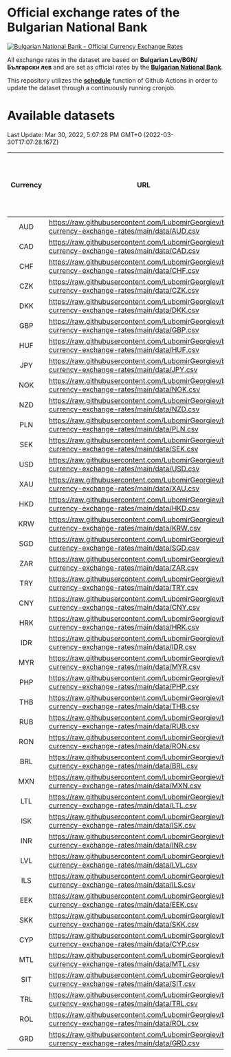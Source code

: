 # Official exchange rates of the Bulgarian National Bank

[![Bulgarian National Bank - Official Currency Exchange Rates](https://github.com/LubomirGeorgiev/bnb-currency-exchange-rates/actions/workflows/update-rates.yml/badge.svg?branch=main)](https://github.com/LubomirGeorgiev/bnb-currency-exchange-rates/actions/workflows/update-rates.yml)

All exchange rates in the dataset are based on **Bulgarian Lev/BGN/Български лев** and are set as official rates by the [**Bulgarian National Bank**](https://www.bnb.bg/Statistics/StExternalSector/StExchangeRates/StERForeignCurrencies/index.htm?toLang=_EN).

This repository utilizes the [**schedule**](https://docs.github.com/en/actions/reference/events-that-trigger-workflows) function of Github Actions in order to update the dataset through a continuously running cronjob.

# Available datasets

<!-- START LINKS (DO NOT EVER FU*ING DELETE THIS COMMENT FOR THE LOVE OF YOUR LIFE!!! IF YOU ARE CURIOS HOW IT WORKS, YOU CAN HAVE A LOOK AT ./src/updateReadme.ts) -->

Last Update: Mar 30, 2022, 5:07:28 PM GMT+0 (2022-03-30T17:07:28.167Z)

| Currency | URL                                                                                             | Number of records | Number of missing days that were filled in |
| :------: | ----------------------------------------------------------------------------------------------- | :---------------: | :----------------------------------------: |
|   AUD    | https://raw.githubusercontent.com/LubomirGeorgiev/bnb-currency-exchange-rates/main/data/AUD.csv |       8089        |                    2497                    |
|   CAD    | https://raw.githubusercontent.com/LubomirGeorgiev/bnb-currency-exchange-rates/main/data/CAD.csv |       8089        |                    2497                    |
|   CHF    | https://raw.githubusercontent.com/LubomirGeorgiev/bnb-currency-exchange-rates/main/data/CHF.csv |       8089        |                    2497                    |
|   CZK    | https://raw.githubusercontent.com/LubomirGeorgiev/bnb-currency-exchange-rates/main/data/CZK.csv |       8089        |                    2497                    |
|   DKK    | https://raw.githubusercontent.com/LubomirGeorgiev/bnb-currency-exchange-rates/main/data/DKK.csv |       8089        |                    2497                    |
|   GBP    | https://raw.githubusercontent.com/LubomirGeorgiev/bnb-currency-exchange-rates/main/data/GBP.csv |       8089        |                    2497                    |
|   HUF    | https://raw.githubusercontent.com/LubomirGeorgiev/bnb-currency-exchange-rates/main/data/HUF.csv |       8089        |                    2497                    |
|   JPY    | https://raw.githubusercontent.com/LubomirGeorgiev/bnb-currency-exchange-rates/main/data/JPY.csv |       8089        |                    2497                    |
|   NOK    | https://raw.githubusercontent.com/LubomirGeorgiev/bnb-currency-exchange-rates/main/data/NOK.csv |       8089        |                    2497                    |
|   NZD    | https://raw.githubusercontent.com/LubomirGeorgiev/bnb-currency-exchange-rates/main/data/NZD.csv |       8089        |                    2497                    |
|   PLN    | https://raw.githubusercontent.com/LubomirGeorgiev/bnb-currency-exchange-rates/main/data/PLN.csv |       8089        |                    2497                    |
|   SEK    | https://raw.githubusercontent.com/LubomirGeorgiev/bnb-currency-exchange-rates/main/data/SEK.csv |       8089        |                    2497                    |
|   USD    | https://raw.githubusercontent.com/LubomirGeorgiev/bnb-currency-exchange-rates/main/data/USD.csv |       8089        |                    2497                    |
|   XAU    | https://raw.githubusercontent.com/LubomirGeorgiev/bnb-currency-exchange-rates/main/data/XAU.csv |       8089        |                    2499                    |
|   HKD    | https://raw.githubusercontent.com/LubomirGeorgiev/bnb-currency-exchange-rates/main/data/HKD.csv |       7789        |                    2408                    |
|   KRW    | https://raw.githubusercontent.com/LubomirGeorgiev/bnb-currency-exchange-rates/main/data/KRW.csv |       7789        |                    2408                    |
|   SGD    | https://raw.githubusercontent.com/LubomirGeorgiev/bnb-currency-exchange-rates/main/data/SGD.csv |       7789        |                    2408                    |
|   ZAR    | https://raw.githubusercontent.com/LubomirGeorgiev/bnb-currency-exchange-rates/main/data/ZAR.csv |       7789        |                    2408                    |
|   TRY    | https://raw.githubusercontent.com/LubomirGeorgiev/bnb-currency-exchange-rates/main/data/TRY.csv |       6269        |                    1936                    |
|   CNY    | https://raw.githubusercontent.com/LubomirGeorgiev/bnb-currency-exchange-rates/main/data/CNY.csv |       6151        |                    1902                    |
|   HRK    | https://raw.githubusercontent.com/LubomirGeorgiev/bnb-currency-exchange-rates/main/data/HRK.csv |       6151        |                    1902                    |
|   IDR    | https://raw.githubusercontent.com/LubomirGeorgiev/bnb-currency-exchange-rates/main/data/IDR.csv |       6151        |                    1902                    |
|   MYR    | https://raw.githubusercontent.com/LubomirGeorgiev/bnb-currency-exchange-rates/main/data/MYR.csv |       6151        |                    1902                    |
|   PHP    | https://raw.githubusercontent.com/LubomirGeorgiev/bnb-currency-exchange-rates/main/data/PHP.csv |       6151        |                    1902                    |
|   THB    | https://raw.githubusercontent.com/LubomirGeorgiev/bnb-currency-exchange-rates/main/data/THB.csv |       6151        |                    1902                    |
|   RUB    | https://raw.githubusercontent.com/LubomirGeorgiev/bnb-currency-exchange-rates/main/data/RUB.csv |       6122        |                    1893                    |
|   RON    | https://raw.githubusercontent.com/LubomirGeorgiev/bnb-currency-exchange-rates/main/data/RON.csv |       6092        |                    1884                    |
|   BRL    | https://raw.githubusercontent.com/LubomirGeorgiev/bnb-currency-exchange-rates/main/data/BRL.csv |       5181        |                    1605                    |
|   MXN    | https://raw.githubusercontent.com/LubomirGeorgiev/bnb-currency-exchange-rates/main/data/MXN.csv |       5181        |                    1605                    |
|   LTL    | https://raw.githubusercontent.com/LubomirGeorgiev/bnb-currency-exchange-rates/main/data/LTL.csv |       5155        |                    1584                    |
|   ISK    | https://raw.githubusercontent.com/LubomirGeorgiev/bnb-currency-exchange-rates/main/data/ISK.csv |       5092        |                    1578                    |
|   INR    | https://raw.githubusercontent.com/LubomirGeorgiev/bnb-currency-exchange-rates/main/data/INR.csv |       4812        |                    1489                    |
|   LVL    | https://raw.githubusercontent.com/LubomirGeorgiev/bnb-currency-exchange-rates/main/data/LVL.csv |       4791        |                    1471                    |
|   ILS    | https://raw.githubusercontent.com/LubomirGeorgiev/bnb-currency-exchange-rates/main/data/ILS.csv |       4086        |                    1268                    |
|   EEK    | https://raw.githubusercontent.com/LubomirGeorgiev/bnb-currency-exchange-rates/main/data/EEK.csv |       4000        |                    1226                    |
|   SKK    | https://raw.githubusercontent.com/LubomirGeorgiev/bnb-currency-exchange-rates/main/data/SKK.csv |       2972        |                    914                     |
|   CYP    | https://raw.githubusercontent.com/LubomirGeorgiev/bnb-currency-exchange-rates/main/data/CYP.csv |       2904        |                    888                     |
|   MTL    | https://raw.githubusercontent.com/LubomirGeorgiev/bnb-currency-exchange-rates/main/data/MTL.csv |       2604        |                    799                     |
|   SIT    | https://raw.githubusercontent.com/LubomirGeorgiev/bnb-currency-exchange-rates/main/data/SIT.csv |       2544        |                    780                     |
|   TRL    | https://raw.githubusercontent.com/LubomirGeorgiev/bnb-currency-exchange-rates/main/data/TRL.csv |       1818        |                    559                     |
|   ROL    | https://raw.githubusercontent.com/LubomirGeorgiev/bnb-currency-exchange-rates/main/data/ROL.csv |       1697        |                    524                     |
|   GRD    | https://raw.githubusercontent.com/LubomirGeorgiev/bnb-currency-exchange-rates/main/data/GRD.csv |        359        |                    107                     |

<!-- END LINKS (DO NOT EVER FU*ING DELETE THIS COMMENT FOR THE LOVE OF YOUR LIFE!!! IF YOU ARE CURIOS HOW IT WORKS, YOU CAN HAVE A LOOK AT ./src/updateReadme.ts) -->
